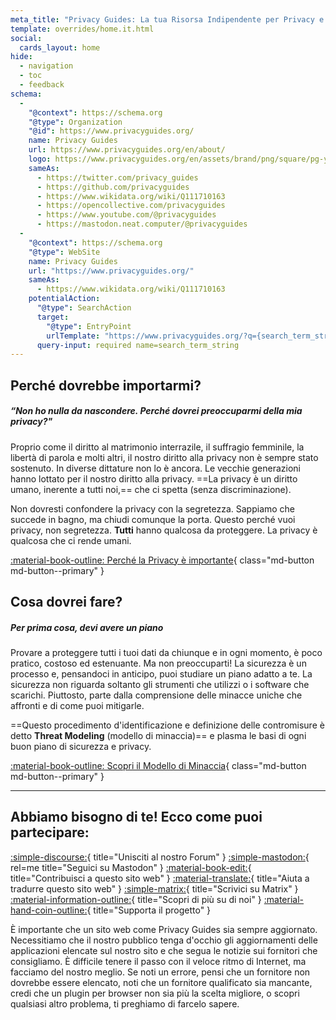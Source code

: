```yaml
---
meta_title: "Privacy Guides: La tua Risorsa Indipendente per Privacy e Sicurezza"
template: overrides/home.it.html
social:
  cards_layout: home
hide:
  - navigation
  - toc
  - feedback
schema:
  - 
    "@context": https://schema.org
    "@type": Organization
    "@id": https://www.privacyguides.org/
    name: Privacy Guides
    url: https://www.privacyguides.org/en/about/
    logo: https://www.privacyguides.org/en/assets/brand/png/square/pg-yellow.png
    sameAs:
      - https://twitter.com/privacy_guides
      - https://github.com/privacyguides
      - https://www.wikidata.org/wiki/Q111710163
      - https://opencollective.com/privacyguides
      - https://www.youtube.com/@privacyguides
      - https://mastodon.neat.computer/@privacyguides
  - 
    "@context": https://schema.org
    "@type": WebSite
    name: Privacy Guides
    url: "https://www.privacyguides.org/"
    sameAs:
      - https://www.wikidata.org/wiki/Q111710163
    potentialAction:
      "@type": SearchAction
      target:
        "@type": EntryPoint
        urlTemplate: "https://www.privacyguides.org/?q={search_term_string}"
      query-input: required name=search_term_string
---
```


<!-- markdownlint-disable-next-line -->
## Perché dovrebbe importarmi?

##### “Non ho nulla da nascondere. Perché dovrei preoccuparmi della mia privacy?"

Proprio come il diritto al matrimonio interrazile, il suffragio femminile, la libertà di parola e molti altri, il nostro diritto alla privacy non è sempre stato sostenuto. In diverse dittature non lo è ancora. Le vecchie generazioni hanno lottato per il nostro diritto alla privacy. ==La privacy è un diritto umano, inerente a tutti noi,== che ci spetta (senza discriminazione).

Non dovresti confondere la privacy con la segretezza. Sappiamo che succede in bagno, ma chiudi comunque la porta. Questo perché vuoi privacy, non segretezza. **Tutti** hanno qualcosa da proteggere. La privacy è qualcosa che ci rende umani.

[:material-book-outline: Perché la Privacy è importante](basics/why-privacy-matters.md){ class="md-button md-button--primary" }

## Cosa dovrei fare?

##### Per prima cosa, devi avere un piano

Provare a proteggere tutti i tuoi dati da chiunque e in ogni momento, è poco pratico, costoso ed estenuante. Ma non preoccuparti! La sicurezza è un processo e, pensandoci in anticipo, puoi studiare un piano adatto a te. La sicurezza non riguarda soltanto gli strumenti che utilizzi o i software che scarichi. Piuttosto, parte dalla comprensione delle minacce uniche che affronti e di come puoi mitigarle.

==Questo procedimento d'identificazione e definizione delle contromisure è detto **Threat Modeling** (modello di minaccia)== e plasma le basi di ogni buon piano di sicurezza e privacy.

[:material-book-outline: Scopri il Modello di Minaccia](basics/threat-modeling.md){ class="md-button md-button--primary" }

---

## Abbiamo bisogno di te! Ecco come puoi partecipare:

[:simple-discourse:](https://discuss.privacyguides.net/){ title="Unisciti al nostro Forum" }
[:simple-mastodon:](https://mastodon.neat.computer/@privacyguides){ rel=me title="Seguici su Mastodon" }
[:material-book-edit:](https://github.com/privacyguides/privacyguides.org){ title="Contribuisci a questo sito web" }
[:material-translate:](https://matrix.to/#/#pg-i18n:aragon.sh){ title="Aiuta a tradurre questo sito web" }
[:simple-matrix:](https://matrix.to/#/#privacyguides:matrix.org){ title="Scrivici su Matrix" }
[:material-information-outline:](about/index.md){ title="Scopri di più su di noi" }
[:material-hand-coin-outline:](about/donate.md){ title="Supporta il progetto" }

È importante che un sito web come Privacy Guides sia sempre aggiornato. Necessitiamo che il nostro pubblico tenga d'occhio gli aggiornamenti delle applicazioni elencate sul nostro sito e che segua le notizie sui fornitori che consigliamo. È difficile tenere il passo con il veloce ritmo di Internet, ma facciamo del nostro meglio. Se noti un errore, pensi che un fornitore non dovrebbe essere elencato, noti che un fornitore qualificato sia mancante, credi che un plugin per browser non sia più la scelta migliore, o scopri qualsiasi altro problema, ti preghiamo di farcelo sapere.
